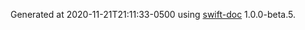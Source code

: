 Generated at 2020-11-21T21:11:33-0500 using [swift-doc](https://github.com/SwiftDocOrg/swift-doc) 1.0.0-beta.5.
